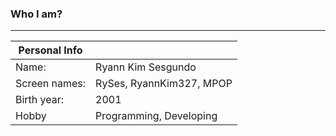 ### Who I am?
---
| Personal Info | |
|---------|--------|
| Name: | Ryann Kim Sesgundo |
| Screen names: | RySes, RyannKim327, MPOP |
| Birth year: | 2001 |
| Hobby | Programming, Developing |

